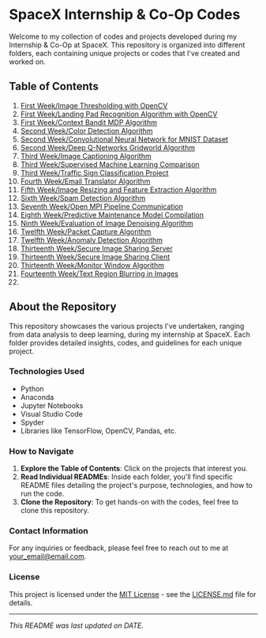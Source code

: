 # SpaceX Internship & Co-Op Codes

Welcome to my collection of codes and projects developed during my Internship & Co-Op at SpaceX. This repository is organized into different folders, each containing unique projects or codes that I've created and worked on.

## Table of Contents

1. [First Week/Image Thresholding with OpenCV](https://github.com/i-monroy/SpaceX-Internship-Co-Op-Codes/tree/main/1%20-%20First%20Week/Image%20Thresholding%20with%20OpenCV)
2. [First Week/Landing Pad Recognition Algorithm with OpenCV](https://github.com/i-monroy/SpaceX-Internship-Co-Op-Codes/tree/main/1%20-%20First%20Week/Landing%20Pad%20Recognition%20Algorithm%20with%20OpenCV)
3. [First Week/Context Bandit MDP Algorithm](https://github.com/i-monroy/SpaceX-Internship-Co-Op-Codes/tree/main/1%20-%20First%20Week/Context%20Bandit%20MDP%20Algorithm)
4. [Second Week/Color Detection Algorithm](https://github.com/i-monroy/SpaceX-Internship-Co-Op-Codes/tree/main/2%20-%20Second%20Week/Color%20Detection%20Algorithm)
5. [Second Week/Convolutional Neural Network for MNIST Dataset](https://github.com/i-monroy/SpaceX-Internship-Co-Op-Codes/tree/main/2%20-%20Second%20Week/Convolutional%20Neural%20Network%20for%20MNIST%20Dataset)
6. [Second Week/Deep Q-Networks Gridworld Algorithm](https://github.com/i-monroy/SpaceX-Internship-Co-Op-Codes/tree/main/2%20-%20Second%20Week/Deep%20Q-Networks%20Gridworld%20Algorithm)
7. [Third Week/Image Captioning Algorithm](https://github.com/i-monroy/SpaceX-Internship-Co-Op-Codes/tree/main/3%20-%20Third%20Week/Image%20Captioning%20Algorithm)
8. [Third Week/Supervised Machine Learning Comparison](https://github.com/i-monroy/SpaceX-Internship-Co-Op-Codes/tree/main/3%20-%20Third%20Week/Supervised%20Machine%20Learning%20Comparison)
9. [Third Week/Traffic Sign Classification Project](https://github.com/i-monroy/SpaceX-Internship-Co-Op-Codes/tree/main/3%20-%20Third%20Week/Traffic%20Sign%20Classification%20Model%20Algorithm)
10. [Fourth Week/Email Translator Algorithm](https://github.com/i-monroy/SpaceX-Internship-Co-Op-Codes/tree/main/4%20-%20Fourth%20Week/Email%20Translator%20Algorithm)
11. [Fifth Week/Image Resizing and Feature Extraction Algorithm](https://github.com/i-monroy/SpaceX-Internship-Co-Op-Codes/tree/main/5%20-%20Fifth%20Week/Image%20Resizing%20Algorithm)
12. [Sixth Week/Spam Detection Algorithm](https://github.com/i-monroy/SpaceX-Internship-Co-Op-Codes/tree/main/6%20-%20Sixth%20Week/Spam%20Detection%20Algorithm)
13. [Seventh Week/Open MPI Pipeline Communication](https://github.com/i-monroy/SpaceX-Internship-Co-Op-Codes/tree/main/7%20-%20Seventh%20Week/Open%20MPI%20Pipeline%20Communication)
14. [Eighth Week/Predictive Maintenance Model Compilation](https://github.com/i-monroy/SpaceX-Internship-Co-Op-Codes/tree/main/8%20-%20Eighth%20Week/Predictive%20Maintenance%20Model%20Compilation)
15. [Ninth Week/Evaluation of Image Denoising Algorithm](https://github.com/i-monroy/SpaceX-Internship-Co-Op-Codes/tree/main/9%20-%20Ninth%20Week/Evaluation%20of%20Image%20Denoising%20Algorithm)
16. [Twelfth Week/Packet Capture Algorithm](https://github.com/i-monroy/SpaceX-Internship-Co-Op-Codes/tree/main/12%20-%20Twelfth%20Week/Packet%20Capture%20Algorithm)
17. [Twelfth Week/Anomaly Detection Algorithm](https://github.com/i-monroy/SpaceX-Internship-Co-Op-Codes/tree/main/12%20-%20Twelfth%20Week/Anomaly%20Detection%20Algorithm)
18. [Thirteenth Week/Secure Image Sharing Server](https://github.com/i-monroy/SpaceX-Internship-Co-Op-Codes/tree/main/13%20-%20Thirteenth%20Week/Server)
19. [Thirteenth Week/Secure Image Sharing Client](https://github.com/i-monroy/SpaceX-Internship-Co-Op-Codes/tree/main/13%20-%20Thirteenth%20Week/Client)
20. [Thirteenth Week/Monitor Window Algorithm](https://github.com/i-monroy/SpaceX-Internship-Co-Op-Codes/tree/main/13%20-%20Thirteenth%20Week/Monitor%20Window%20Algorithm)
21. [Fourteenth Week/Text Region Blurring in Images](https://github.com/i-monroy/SpaceX-Internship-Co-Op-Codes/tree/main/14%20-%20Fourteenth%20Week/Text%20Region%20Blurring%20in%20Images)
22. 

## About the Repository

This repository showcases the various projects I've undertaken, ranging from data analysis to deep learning, during my internship at SpaceX. Each folder provides detailed insights, codes, and guidelines for each unique project.

### Technologies Used

- Python
- Anaconda
- Jupyter Notebooks
- Visual Studio Code
- Spyder
- Libraries like TensorFlow, OpenCV, Pandas, etc.

### How to Navigate

1. **Explore the Table of Contents**: Click on the projects that interest you.
2. **Read Individual READMEs**: Inside each folder, you'll find specific README files detailing the project's purpose, technologies, and how to run the code.
3. **Clone the Repository**: To get hands-on with the codes, feel free to clone this repository.

### Contact Information

For any inquiries or feedback, please feel free to reach out to me at [your_email@email.com](mailto:your_email@email.com).

### License

This project is licensed under the [MIT License](LICENSE.md) - see the [LICENSE.md](LICENSE.md) file for details.

---

*This README was last updated on DATE.*
